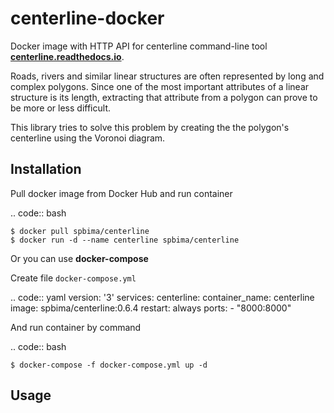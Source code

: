 # centerline-docker
Docker image with HTTP API for centerline command-line tool [**centerline.readthedocs.io**](https://centerline.readthedocs.io).

Roads, rivers and similar linear structures are often represented by long and complex polygons. Since one of the most important attributes 
of a linear structure is its length, extracting that attribute from a polygon can prove to be more or less difficult.

This library tries to solve this problem by creating the the polygon's centerline using the Voronoi diagram.

## Installation

Pull docker image from Docker Hub and run container

.. code:: bash

    $ docker pull spbima/centerline
    $ docker run -d --name centerline spbima/centerline

Or you can use **docker-compose**

Create file ``docker-compose.yml``

.. code:: yaml
    version: '3'
    services:
      centerline:
        container_name: centerline
        image: spbima/centerline:0.6.4
        restart: always
        ports:
          - "8000:8000"

And run container by command

.. code:: bash

    $ docker-compose -f docker-compose.yml up -d


## Usage


